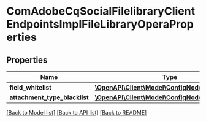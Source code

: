 # ComAdobeCqSocialFilelibraryClientEndpointsImplFileLibraryOperaProperties

## Properties
Name | Type | Description | Notes
------------ | ------------- | ------------- | -------------
**field_whitelist** | [**\OpenAPI\Client\Model\ConfigNodePropertyArray**](ConfigNodePropertyArray.md) |  | [optional] 
**attachment_type_blacklist** | [**\OpenAPI\Client\Model\ConfigNodePropertyArray**](ConfigNodePropertyArray.md) |  | [optional] 

[[Back to Model list]](../README.md#documentation-for-models) [[Back to API list]](../README.md#documentation-for-api-endpoints) [[Back to README]](../README.md)


